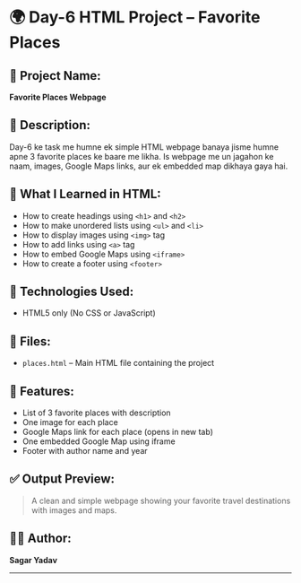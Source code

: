 # 🌍 Day-6 HTML Project – Favorite Places

## 📁 Project Name:
**Favorite Places Webpage**

## 🧠 Description:
Day-6 ke task me humne ek simple HTML webpage banaya jisme humne apne 3 favorite places ke baare me likha. Is webpage me un jagahon ke naam, images, Google Maps links, aur ek embedded map dikhaya gaya hai.

## 🚀 What I Learned in HTML:
- How to create headings using `<h1>` and `<h2>`
- How to make unordered lists using `<ul>` and `<li>`
- How to display images using `<img>` tag
- How to add links using `<a>` tag
- How to embed Google Maps using `<iframe>`
- How to create a footer using `<footer>`

## 🔧 Technologies Used:
- HTML5 only (No CSS or JavaScript)

## 📂 Files:
- `places.html` – Main HTML file containing the project

## 📸 Features:
- List of 3 favorite places with description
- One image for each place
- Google Maps link for each place (opens in new tab)
- One embedded Google Map using iframe
- Footer with author name and year

## ✅ Output Preview:
> A clean and simple webpage showing your favorite travel destinations with images and maps.

## 👨‍💻 Author:
**Sagar Yadav**

---

